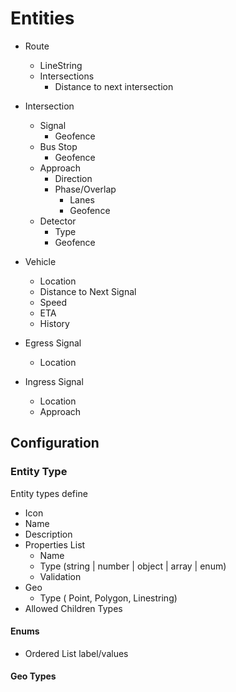 # Entities

- Route
  - LineString
  - Intersections
    - Distance to next intersection
- Intersection
  - Signal
    - Geofence
  - Bus Stop
    - Geofence
  - Approach
    - Direction
    - Phase/Overlap
      - Lanes
      - Geofence
  - Detector
    - Type
    - Geofence

- Vehicle
  - Location
  - Distance to Next Signal
  - Speed
  - ETA
  - History

- Egress Signal
  - Location
- Ingress Signal
  - Location
  - Approach

## Configuration

### Entity Type

Entity types define

- Icon
- Name
- Description
- Properties List
  - Name
  - Type (string | number | object | array | enum)
  - Validation
- Geo
  - Type ( Point, Polygon, Linestring)
- Allowed Children Types

#### Enums

- Ordered List label/values

#### Geo Types
